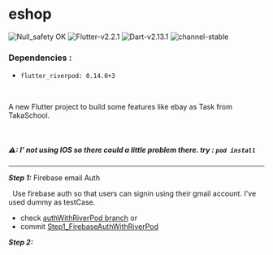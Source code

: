 # eshop

![Null_safety OK](https://img.shields.io/badge/Null_safety-√-blue)
![Flutter-v2.2.1](https://img.shields.io/badge/Flutter-v2.0.3-blue) 
![Dart-v2.13.1](https://img.shields.io/badge/Dart-v2.12.2-blue)
![channel-stable](https://img.shields.io/badge/channel-stable-blue) 
<!-- [![PyPI license](https://img.shields.io/pypi/l/ansicolortags.svg)](LICENCE) -->

### Dependencies :
  - ``flutter_riverpod: 0.14.0+3``
  

<br> 

A new Flutter project to build some features like ebay as Task from TakaSchool.



<br>  

##### ⚠: I' not using IOS so there could a little problem there. try : `pod install`
 
----

**_Step 1:_** Firebase email Auth 

 &nbsp;  Use firebase auth so that users can signin using their gmail account. I've used dummy as testCase. 
  - check [authWithRiverPod branch](https://github.com/yeasin50/eshop/tree/authWithRiverPod) or 
  - commit [Step1_FirebaseAuthWithRiverPod](https://github.com/yeasin50/eshop/tree/d5c2a820e7bf2f64bf93947c9c6b08d19fb94740) 


**_Step 2:_**